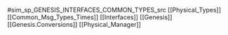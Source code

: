 #sim_sp_GENESIS_INTERFACES_COMMON_TYPES_src
[[Physical_Types]]
[[Common_Msg_Types_Times]]
[[Interfaces]]
[[Genesis]]
[[Genesis.Conversions]]
[[Physical_Manager]]
